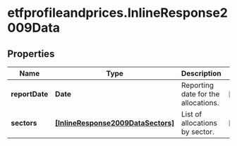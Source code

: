 # etfprofileandprices.InlineResponse2009Data

## Properties

Name | Type | Description | Notes
------------ | ------------- | ------------- | -------------
**reportDate** | **Date** | Reporting date for the allocations. | [optional] 
**sectors** | [**[InlineResponse2009DataSectors]**](InlineResponse2009DataSectors.md) | List of allocations by sector. | [optional] 


